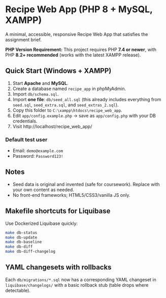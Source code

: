 # Recipe Web App (PHP 8 + MySQL, XAMPP)

A minimal, accessible, responsive Recipe Web App that satisfies the assignment brief.

**PHP Version Requirement:** This project requires PHP **7.4 or newer**, with PHP **8.2+ recommended** (works with the latest XAMPP release).

## Quick Start (Windows + XAMPP)
1. Start **Apache** and **MySQL**.
2. Create a database named `recipe_app` in phpMyAdmin.
3. Import `db/schema.sql`.
4. Import **one file**: `db/seed_all.sql` (this already includes everything from `seed.sql`, `seed_extra.sql`, and `seed_extras_2.sql`).
5. Copy this folder to `C:\xampp\htdocs\recipe_web_app`.
6. Edit `app/config.example.php` → save as `app/config.php` with your DB credentials.
7. Visit http://localhost/recipe_web_app/

### Default test user
- Email: `demo@example.com`
- Password: `Password123!`

## Notes
- Seed data is original and invented (safe for coursework). Replace with your own content as needed.
- No front-end frameworks; HTML5/CSS3/vanilla JS only.

## Makefile shortcuts for Liquibase
Use Dockerized Liquibase quickly:
```bash
make db-status
make db-update
make db-baseline
make db-diff
make db-diff-changelog
```

## YAML changesets with rollbacks
Each `db/migrations/*.sql` now has a corresponding YAML changeset in `liquibase/changelogs/` with a basic rollback stub (table drops where detectable).
